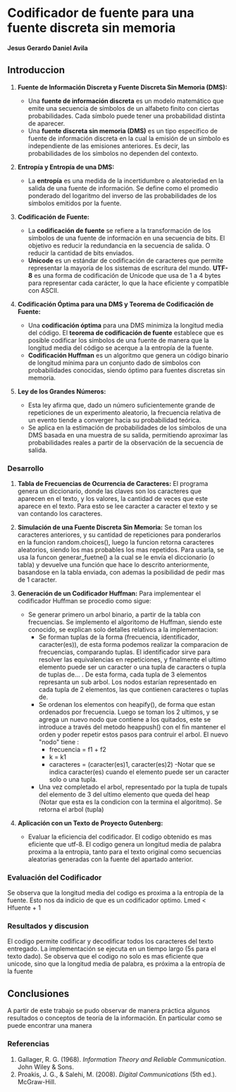 # Codificador de fuente para una fuente discreta sin memoria
#### Jesus Gerardo Daniel Avila


## Introduccion

1. **Fuente de Información Discreta y Fuente Discreta Sin Memoria (DMS):**
   - Una **fuente de información discreta** es un modelo matemático que emite una secuencia de símbolos de un alfabeto finito con ciertas probabilidades. Cada símbolo puede tener una probabilidad distinta de aparecer.
   - Una **fuente discreta sin memoria (DMS)** es un tipo específico de fuente de información discreta en la cual la emisión de un símbolo es independiente de las emisiones anteriores. Es decir, las probabilidades de los símbolos no dependen del contexto.

2. **Entropía y Entropía de una DMS:**
   - La **entropía** es una medida de la incertidumbre o aleatoriedad en la salida de una fuente de información. Se define como el promedio ponderado del logaritmo del inverso de las probabilidades de los símbolos emitidos por la fuente.

3. **Codificación de Fuente:**
   - La **codificación de fuente** se refiere a la transformación de los símbolos de una fuente de información en una secuencia de bits.
    El objetivo es reducir la redundancia en la secuencia de salida. O reducir la cantidad de bits enviados.
   - **Unicode** es un estándar de codificación de caracteres que permite representar la mayoría de los sistemas de escritura del mundo. **UTF-8** es una forma de codificación de Unicode que usa de 1 a 4 bytes para representar cada carácter, lo que la hace eficiente y compatible con ASCII.

4. **Codificación Óptima para una DMS y Teorema de Codificación de Fuente:**
   - Una **codificación óptima** para una DMS minimiza la longitud media del código. El **teorema de codificación de fuente** establece que es posible codificar los símbolos de una fuente de manera que la longitud media del código se acerque a la entropía de la fuente.
   - **Codificación Huffman** es un algoritmo que genera un código binario de longitud mínima para un conjunto dado de símbolos con probabilidades conocidas, siendo óptimo para fuentes discretas sin memoria.

5. **Ley de los Grandes Números:**
   - Esta ley afirma que, dado un número suficientemente grande de repeticiones de un experimento aleatorio, la frecuencia relativa de un evento tiende a converger hacia su probabilidad teórica.
   - Se aplica en la estimación de probabilidades de los símbolos de una DMS basada en una muestra de su salida, permitiendo aproximar las probabilidades reales a partir de la observación de la secuencia de salida.



### Desarrollo

1. **Tabla de Frecuencias de Ocurrencia de Caracteres:**
   El programa genera un diccionario, donde las claves son los caracteres que aparecen en el texto, y los valores, la cantidad de veces que este aparece en el texto. Para esto se lee caracter a caracter el texto y se van contando los caracteres.

2. **Simulación de una Fuente Discreta Sin Memoria:**
   Se toman los caracteres anteriores, y su cantidad de repeticiones para ponderarlos en la funcion random.choices(), luego la funcion retorna caracteres aleatorios, siendo los mas probables los mas repetidos. Para usarla, se usa la funcon generar_fuetne() a la cual se le envía el diccionario (o tabla) y devuelve una función que hace lo descrito anteriormente, basandose en la tabla enviada, con ademas la posibilidad de pedir mas de 1 caracter.
3. **Generación de un Codificador Huffman:**
   Para implementear el codificador Huffman se procedio como sigue:
      * Se generar primero un arbol binario, a partir de la tabla con frecuencias. Se implemento el algoritomo de Huffman, siendo este conocido, se explican solo detalles relativos a la implementacion:
         * Se forman tuplas de la forma (frecuencia, identificador, caracter(es)), de esta forma podemos realizar la comparacion de frecuencias, comparando tuplas. El identificador sirve para resolver las equivalencias en repeticiones, y finalmente el ultimo elemento puede ser un caracter o una tupla de caracters o tupla de tuplas de... . De esta forma, cada tupla de 3 elementos represanta un sub arbol. Los nodos estarían representado en cada tupla de 2 elementos, las que contienen caracteres o tuplas de. 
         * Se ordenan los elementos con heapify(), de forma que estan ordenados por frecuencia. Luego se toman los 2 ultimos, y se agrega un nuevo nodo que contiene a los quitados, este se introduce a través del metodo heappush()
         con el fin mantener el orden y poder repetir estos pasos para contruir el arbol. El nuevo "nodo" tiene :
            * frecuencia = f1 + f2
            * k = k1
            * caracteres = (caracter(es)1, caracter(es)2)
            -Notar que se indica caracter(es) cuando el elemento puede ser un caracter solo o una tupla.
         * Una vez completado el arbol, representado por la tupla de tupals del elemento de 3 del ultimo elemento que queda del heap (Notar que esta es la condicion con la termina el algoritmo). Se retorna el arbol (tupla)

4. **Aplicación con un Texto de Proyecto Gutenberg:**
   - Evaluar la eficiencia del codificador.
      El codigo obtenido es mas eficiente que utf-8.
      El codigo genera un longitud media de palabra proxima a la entropia, tanto para el texto original como secuencias aleatorias generadas con la fuente del apartado anterior.

### Evaluación del Codificador
   Se observa que la longitud media del codigo es proxima a la entropía de la fuente. Esto nos da indicio de que es un codificador optimo. Lmed < Hfuente +  1


### Resultados y discusion
   El codigo permite codificar y decodificar todos los caracteres del texto entregado.
   La implementación se ejecuta en un tiempo largo (5s para el texto dado).
   Se observa que el codigo no solo es mas eficiente que unicode, sino que la longitud media de palabra, es próxima a la entropía de la fuente


## Conclusiones 
   A partir de este trabajo se pudo observar de manera práctica algunos resultados o conceptos de teoría de la información. En particular como se puede encontrar una manera 


### Referencias

1. Gallager, R. G. (1968). *Information Theory and Reliable Communication*. John Wiley & Sons.
2. Proakis, J. G., & Salehi, M. (2008). *Digital Communications* (5th ed.). McGraw-Hill.  



